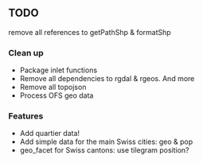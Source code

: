 ## TODO

remove all references to getPathShp & formatShp

### Clean up
* Package inlet functions
* Remove all dependencies to rgdal & rgeos. And more
* Remove all topojson
* Process OFS geo data

### Features
* Add quartier data!
* Add simple data for the main Swiss cities: geo & pop 
* geo_facet for Swiss cantons: use tilegram position?



